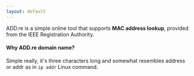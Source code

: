 ```yaml
---
layout: default
---
```


ADD.re is a simple online tool that supports **MAC address lookup**, provided from the IEEE Registration Authority. 

#### Why ADD.re domain name?
Simple really, it's three characters long and somewhat resembles address or addr as in `ip addr` Linux command.

